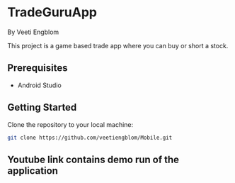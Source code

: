 # TradeGuruApp
By Veeti Engblom

This project is a game based trade app where you can buy or short a stock.

## Prerequisites

- Android Studio

## Getting Started

Clone the repository to your local machine:

```bash
git clone https://github.com/veetiengblom/Mobile.git
```

## Youtube link contains demo run of the application
